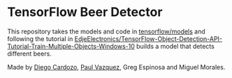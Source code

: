 # TensorFlow Beer Detector
This repository takes the models and code in [tensorflow/models](https://github.com/tensorflow/models) and following the tutorial in [EdjeElectronics/TensorFlow-Object-Detection-API-Tutorial-Train-Multiple-Objects-Windows-10](https://github.com/EdjeElectronics/TensorFlow-Object-Detection-API-Tutorial-Train-Multiple-Objects-Windows-10) builds a model that detects different beers.

Made by [Diego Cardozo](https://github.com/diegocardozo97), [Paul Vazquez](https://github.com/paulvazbad), Greg Espinosa and Miguel Morales.
